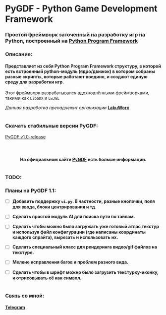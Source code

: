 # PyGDF - Python Game Development Framework
### Простой фреймворк заточенный на разработку игр на Python, построенный на [Python Program Framework](https://github.com/LukovDev/Python-Program-Framework)

### Описание:
#### Представляет из себя Python Program Framework структуру, в которой есть встроенный python-модуль (ядро/движок) в котором собраны разные скрипты, которые работают воедино, и создают единую среду для разработки игр.
Этот фреймворк разрабатывался вдохновлёнными фреймворками, такими как ```LibGDX``` и ```LwJGL```

_Данная разработка пренаднежит организации_ [**LakuWorx**](https://github.com/LakuWorx)
</br></br>

### Скачать стабильные версии PyGDF:
[PyGDF v1.0-release](https://github.com/LukovDev/PyGDF/releases/tag/v1.0-release)

#

</br>
<div align="center">
  <strong>На официальном сайте <a href="https://pygdf.github.io/">PyGDF</a> есть больше информации.</strong>
</div>

#

### TODO:

### Планы на **PyGDF 1.1**:

- [ ] **Добавить поддержку ```ui.py```. В частности, разные кнопочки, поля для ввода, блоки центрирования и тд.**

- [ ] **Сделать простой модуль AI для поиска пути по тайлам.**

- [ ] **Сделать чтобы можно было загружать уже готовый атлас текстур и используя файл конфигурации (где написаны координаты каждого спрайта), вырезать и использовать их.**

- [ ] **Сделать специальный класс для рендеринга видео/gif файлов на текстуре.**

- [ ] **Мелкие исправления багов и проблем разного вида.**

- [ ] **Сделать чтобы в шрифт можно было загрузить текстурку-иконку, и отрисовывать её как символ.**

#

### Связь со мной:
#### [Telegram](https://t.me/mr_lukov)
